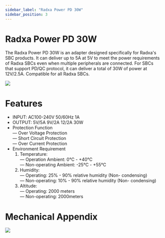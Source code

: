 ```yaml
---
sidebar_label: "Radxa Power PD 30W"
sidebar_position: 3
---
```


# Radxa Power PD 30W

The Radxa Power PD 30W is an adapter designed specifically for Radxa's SBC products. It can deliver up to 5A at 5V to meet the power requirements of Radxa SBCs even when multiple peripherals are connected. For SBCs that support PD/QC protocol, it can deliver a total of 30W of power at 12V/2.5A. Compatible for all Radxa SBCs.

![](/img/accessories/power-pd-30w-2.webp)

# Features

- INPUT: AC100-240V 50/60Hz 1A
- OUTPUT: 5V/5A 9V/2A 12/2A 30W
- Protection Function  
   — Over Voltage Protection  
   — Short Circuit Protection  
   — Over Current Protection
- Environment Requirement
  1. Temperature:  
     — Operation Ambient: 0℃ - +40℃  
     — Non-operating Ambient: -25℃ - +55℃
  2. Humidity:  
     — Operating: 25% - 90% relative humidity (Non- condensing)  
     — Non-operating: 10% - 90% relative humidity (Non- condensing)
  3. Altitude:  
     — Operating: 2000 meters  
     — Non-operating: 2000meters

# Mechanical Appendix

![](/img/accessories/power-pd-30w-mechanical.webp)
